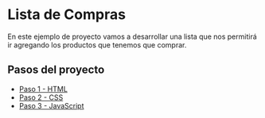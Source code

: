 # Lista de Compras

En este ejemplo de proyecto vamos a desarrollar una lista que nos permitirá ir agregando los productos que tenemos que comprar.

## Pasos del proyecto

* [Paso 1 - HTML](https://github.com/PTF-CMD/Taller-Inicial/tree/master/ProyectosEjemplo/lista_de_compras/Paso1-HTML)
* [Paso 2 - CSS](https://github.com/PTF-CMD/Taller-Inicial/tree/master/ProyectosEjemplo/lista_de_compras/Paso2-CSS)
* [Paso 3 - JavaScript](https://github.com/PTF-CMD/Taller-Inicial/tree/master/ProyectosEjemplo/lista_de_compras/Paso3-JS)
